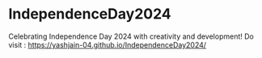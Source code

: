 # IndependenceDay2024
Celebrating Independence Day 2024 with creativity and development!
Do visit : https://yashjain-04.github.io/IndependenceDay2024/
